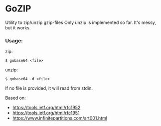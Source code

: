 # GoZIP


Utility to zip/unzip gzip-files
Only unzip is implemented so far.
It's messy, but it works. 


### Usage:
zip:
```
$ gobase64 <file>
```
unzip:
```
$ gobase64 -d <file>
```

If no file is provided, it will read from stdin.


Based on:
- https://tools.ietf.org/html/rfc1952
- https://tools.ietf.org/html/rfc1951
- https://www.infinitepartitions.com/art001.html
